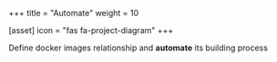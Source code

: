 +++
title = "Automate"
weight = 10

[asset]
 icon = "fas fa-project-diagram"
+++

Define docker images relationship and **automate** its building process

